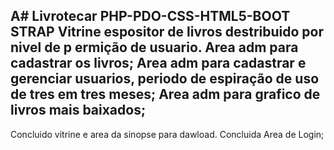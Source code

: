 A# Livrotecar
PHP-PDO-CSS-HTML5-BOOT STRAP
Vitrine espositor de livros destribuido por nivel de p
ermição de usuario. 
Area adm para cadastrar os livros;
Area adm para cadastrar e gerenciar usuarios, periodo  de espiração de uso de tres em tres meses;
Area adm para  grafico de livros mais baixados;
----------------------------------------------
Concluido vitrine e area da sinopse para dawload.
Concluida Area de Login;
